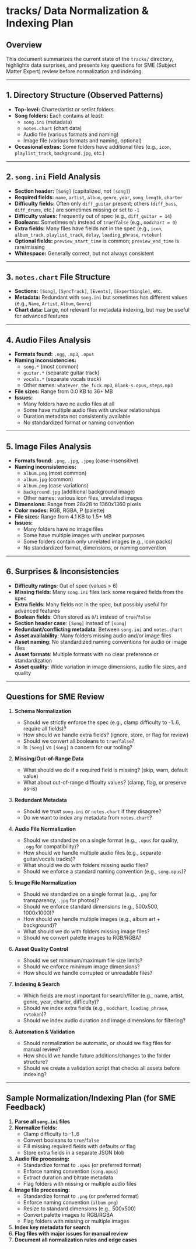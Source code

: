 # tracks/ Data Normalization & Indexing Plan

## Overview
This document summarizes the current state of the `tracks/` directory, highlights data surprises, and presents key questions for SME (Subject Matter Expert) review before normalization and indexing.

---

## 1. Directory Structure (Observed Patterns)
- **Top-level:** Charter/artist or setlist folders.
- **Song folders:** Each contains at least:
  - `song.ini` (metadata)
  - `notes.chart` (chart data)
  - Audio file (various formats and naming)
  - Image file (various formats and naming, optional)
- **Occasional extras:** Some folders have additional files (e.g., `icon`, `playlist_track`, `background.jpg`, etc.)

---

## 2. `song.ini` Field Analysis
- **Section header:** `[Song]` (capitalized, not `[song]`)
- **Required fields:** `name`, `artist`, `album`, `genre`, `year`, `song_length`, `charter`
- **Difficulty fields:** Often only `diff_guitar` present; others (`diff_bass`, `diff_drums`, etc.) are sometimes missing or set to `-1`
- **Difficulty values:** Frequently out of spec (e.g., `diff_guitar = 14`)
- **Booleans:** Sometimes `0`/`1` instead of `true`/`false` (e.g., `modchart = 0`)
- **Extra fields:** Many files have fields not in the spec (e.g., `icon`, `album_track`, `playlist_track`, `delay`, `loading_phrase`, `rvtoken`)
- **Optional fields:** `preview_start_time` is common; `preview_end_time` is rare/missing
- **Whitespace:** Generally correct, but not always consistent

---

## 3. `notes.chart` File Structure
- **Sections:** `[Song]`, `[SyncTrack]`, `[Events]`, `[ExpertSingle]`, etc.
- **Metadata:** Redundant with `song.ini` but sometimes has different values (e.g., `Name`, `Artist`, `Album`, `Genre`)
- **Chart data:** Large, not relevant for metadata indexing, but may be useful for advanced features

---

## 4. Audio Files Analysis
- **Formats found:** `.ogg`, `.mp3`, `.opus`
- **Naming inconsistencies:**
  - `song.*` (most common)
  - `guitar.*` (separate guitar track)
  - `vocals.*` (separate vocals track)
  - Other names: `whatever_the_fuck.mp3`, `Blank-s.opus`, `steps.mp3`
- **File sizes:** Range from 0.0 KB to 36+ MB
- **Issues:**
  - Many folders have no audio files at all
  - Some have multiple audio files with unclear relationships
  - Duration metadata not consistently available
  - No standardized format or naming convention

---

## 5. Image Files Analysis
- **Formats found:** `.png`, `.jpg`, `.jpeg` (case-insensitive)
- **Naming inconsistencies:**
  - `album.png` (most common)
  - `album.jpg` (common)
  - `Album.png` (case variations)
  - `background.jpg` (additional background image)
  - Other names: various icon files, unrelated images
- **Dimensions:** Range from 28x28 to 1360x1360 pixels
- **Color modes:** RGB, RGBA, P (palette)
- **File sizes:** Range from 4.1 KB to 1.5+ MB
- **Issues:**
  - Many folders have no image files
  - Some have multiple images with unclear purposes
  - Some folders contain only unrelated images (e.g., icon packs)
  - No standardized format, dimensions, or naming convention

---

## 6. Surprises & Inconsistencies
- **Difficulty ratings**: Out of spec (values > 6)
- **Missing fields**: Many `song.ini` files lack some required fields from the spec
- **Extra fields**: Many fields not in the spec, but possibly useful for advanced features
- **Boolean fields**: Often stored as `0`/`1` instead of `true`/`false`
- **Section header case**: `[Song]` instead of `[song]`
- **Redundant/conflicting metadata**: Between `song.ini` and `notes.chart`
- **Asset availability**: Many folders missing audio and/or image files
- **Asset naming**: No standardized naming conventions for audio or image files
- **Asset formats**: Multiple formats with no clear preference or standardization
- **Asset quality**: Wide variation in image dimensions, audio file sizes, and quality

---

## Questions for SME Review

1. **Schema Normalization**
   - Should we strictly enforce the spec (e.g., clamp difficulty to -1..6, require all fields)?
   - How should we handle extra fields? (ignore, store, or flag for review)
   - Should we convert all booleans to `true`/`false`?
   - Is `[Song]` vs `[song]` a concern for our tooling?

2. **Missing/Out-of-Range Data**
   - What should we do if a required field is missing? (skip, warn, default value)
   - What about out-of-range difficulty values? (clamp, flag, or preserve as-is)

3. **Redundant Metadata**
   - Should we trust `song.ini` or `notes.chart` if they disagree?
   - Do we want to index any metadata from `notes.chart`?

4. **Audio File Normalization**
   - Should we standardize on a single format (e.g., `.opus` for quality, `.ogg` for compatibility)?
   - How should we handle multiple audio files (e.g., separate guitar/vocals tracks)?
   - What should we do with folders missing audio files?
   - Should we enforce a standard naming convention (e.g., `song.opus`)?

5. **Image File Normalization**
   - Should we standardize on a single format (e.g., `.png` for transparency, `.jpg` for photos)?
   - Should we enforce standard dimensions (e.g., 500x500, 1000x1000)?
   - How should we handle multiple images (e.g., album art + background)?
   - What should we do with folders missing image files?
   - Should we convert palette images to RGB/RGBA?

6. **Asset Quality Control**
   - Should we set minimum/maximum file size limits?
   - Should we enforce minimum image dimensions?
   - How should we handle corrupted or unreadable files?

7. **Indexing & Search**
   - Which fields are most important for search/filter (e.g., name, artist, genre, year, charter, difficulty)?
   - Should we index extra fields (e.g., `modchart`, `loading_phrase`, `rvtoken`)?
   - Should we index audio duration and image dimensions for filtering?

8. **Automation & Validation**
   - Should normalization be automatic, or should we flag files for manual review?
   - How should we handle future additions/changes to the folder structure?
   - Should we create a validation script that checks all assets before indexing?

---

## Sample Normalization/Indexing Plan (for SME Feedback)

1. **Parse all `song.ini` files**
2. **Normalize fields:**
   - Clamp difficulty to -1..6
   - Convert booleans to `true`/`false`
   - Fill missing required fields with defaults or flag
   - Store extra fields in a separate JSON blob
3. **Audio file processing:**
   - Standardize format to `.opus` (or preferred format)
   - Enforce naming convention (`song.opus`)
   - Extract duration and bitrate metadata
   - Flag folders with missing or multiple audio files
4. **Image file processing:**
   - Standardize format to `.png` (or preferred format)
   - Enforce naming convention (`album.png`)
   - Resize to standard dimensions (e.g., 500x500)
   - Convert palette images to RGB/RGBA
   - Flag folders with missing or multiple images
5. **Index key metadata for search**
6. **Flag files with major issues for manual review**
7. **Document all normalization rules and edge cases** 